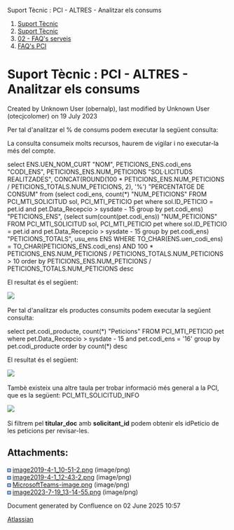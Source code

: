 Suport Tècnic : PCI - ALTRES - Analitzar els consums  

1.  [Suport Tècnic](index.html)
2.  [Suport Tècnic](13893782.html)
3.  [02 - FAQ's serveis](26313393.html)
4.  [FAQ's PCI](28705599.html)

Suport Tècnic : PCI - ALTRES - Analitzar els consums
====================================================

Created by Unknown User (obernalp), last modified by Unknown User (otecjcolomer) on 19 July 2023

Per tal d'analitzar el % de consums podem executar la següent consulta:

La consulta consumeix molts recursos, haurem de vigilar i no executar-la més del compte.

select ENS.UEN\_NOM\_CURT "NOM",
       PETICIONS\_ENS.codi\_ens "CODI\_ENS",
       PETICIONS\_ENS.NUM\_PETICIONS "SOL·LICITUDS REALITZADES",
       CONCAT(ROUND(100 \* PETICIONS\_ENS.NUM\_PETICIONS / PETICIONS\_TOTALS.NUM\_PETICIONS, 2), '%') "PERCENTATGE DE CONSUM"
  from (select codi\_ens, count(\*) "NUM\_PETICIONS"
          FROM PCI\_MTI\_SOLICITUD sol, PCI\_MTI\_PETICIO pet
         where sol.ID\_PETICIO = pet.id
           and pet.Data\_Recepcio > sysdate - 15
         group by pet.codi\_ens) "PETICIONS\_ENS",
       (select sum(count(pet.codi\_ens)) "NUM\_PETICIONS"
          FROM PCI\_MTI\_SOLICITUD sol, PCI\_MTI\_PETICIO pet
         where sol.ID\_PETICIO = pet.id
           and pet.Data\_Recepcio > sysdate - 15
         group by pet.codi\_ens) "PETICIONS\_TOTALS",
         usu\_ens ENS
 WHERE TO\_CHAR(ENS.uen\_codi\_ens) = TO\_CHAR(PETICIONS\_ENS.codi\_ens)
 AND 100 \* PETICIONS\_ENS.NUM\_PETICIONS / PETICIONS\_TOTALS.NUM\_PETICIONS > 10
 order by PETICIONS\_ENS.NUM\_PETICIONS / PETICIONS\_TOTALS.NUM\_PETICIONS desc

El resultat és el següent:

![](attachments/26313462/26313859.png)

  

Per tal d'analitzar els productes consumits podem executar la següent consulta:

select pet.codi\_producte, count(\*) "Peticions"
          FROM PCI\_MTI\_PETICIO pet
         where pet.Data\_Recepcio > sysdate - 15
           and pet.codi\_ens = '16'
         group by pet.codi\_producte
         order by count(\*) desc

El resultat és el següent:

![](attachments/26313462/26314430.png)

  

Tambè existeix una altre taula per trobar informació més general a la PCI, que es la següent: PCI\_MTI\_SOLICITUD\_INFO

![](attachments/26313462/93356728.png)

  

Si filtrem pel **titular\_doc** amb **solicitant\_id** podem obtenir els idPeticio de les peticions per revisar-les.

  

  

Attachments:
------------

![](images/icons/bullet_blue.gif) [image2019-4-1\_10-51-2.png](attachments/26313462/26313859.png) (image/png)  
![](images/icons/bullet_blue.gif) [image2019-4-1\_12-43-2.png](attachments/26313462/26314430.png) (image/png)  
![](images/icons/bullet_blue.gif) [MicrosoftTeams-image.png](attachments/26313462/93356728.png) (image/png)  
![](images/icons/bullet_blue.gif) [image2023-7-19\_13-14-55.png](attachments/26313462/93356731.png) (image/png)  

Document generated by Confluence on 02 June 2025 10:57

[Atlassian](http://www.atlassian.com/)